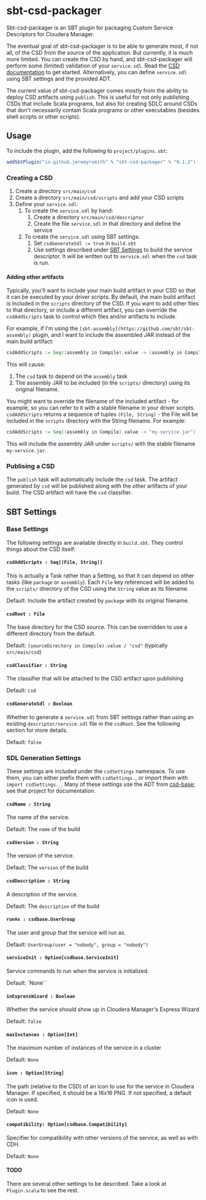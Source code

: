 # sbt-csd-packager

Sbt-csd-packager is an SBT plugin for packaging Custom Service Descriptors for Cloudera Manager.

The eventual goal of sbt-csd-packager is to be able to generate most, if not all, of the CSD from the source of the
application.  But currently, it is much more limited.  You can create the CSD by hand, and sbt-csd-packager will perform
some (limited) validation of your `service.sdl`.  Read the [CSD documentation](https://github.com/cloudera/cm_ext/wiki/CSD-Overview)
to get started.  Alternatively, you can define `service.sdl` using SBT settings and the provided ADT.

The current value of sbt-csd-packager comes mostly from the ability to deploy CSD artifacts using `publish`. This is
useful for not only publishing CSDs that include Scala programs, but also for creating SDLC around CSDs that don't
necessarily contain Scala programs or other executables (besides shell scripts or other scripts).

## Usage

To include the plugin, add the following to `project/plugins.sbt`:

```scala
addSbtPlugin("io.github.jeremyrsmith" % "sbt-csd-packager" % "0.1.2")
```

### Creating a CSD

1. Create a directory `src/main/csd`
2. Create a directory `src/main/csd/scripts` and add your CSD scripts
3. Define your `service.sdl`:
   1. To create the `service.sdl` by hand:
      1. Create a directory `src/main/csd/descriptor`
      2. Create the file `service.sdl` in that directory and define the service
   2. To create the `service.sdl` using SBT settings:
      1. Set `csdGenerateSdl := true` in `build.sbt`
      2. Use settings described under [SBT Settings](#sbt-settings) to build the service descriptor.  It will be written out to
         `service.sdl` when the `csd` task is run.

#### Adding other artifacts

Typically, you'll want to include your main build artifact in your CSD so that it can be executed by your driver scripts.
By default, the main build artifact is included in the `scripts` directory of the CSD.  If you want to add other files
to that directory, or include a different artifact, you can override the `csdAddScripts` task to control which files
and/or artifacts to include.

For example, if I'm using the `[sbt-assembly](https://github.com/sbt/sbt-assembly)` plugin, and I want to include the
assembled JAR instead of the main build artifact:

```scala
csdAddScripts := Seq((assembly in Compile).value -> (assembly in Compile).value.name)
```

This will cause:
1. The `csd` task to depend on the `assembly` task
2. The assembly JAR to be included (in the `scripts/` directory) using its original filename.

You might want to override the filename of the included artifact - for example, so you can refer to it with a stable
filename in your driver scripts.  `csdAddScripts` returns a sequence of tuples `(File, String)` - the File will be
included in the `scripts` directory with the String filename.  For example:

```scala
csdAddScripts := Seq((assembly in Compile).value -> "my-service.jar")
```

This will include the assembly JAR under `scripts/` with the stable filename `my-service.jar`.

### Publising a CSD

The `publish` task will automatically include the `csd` task.  The artifact generated by `csd` will be published along
with the other artifacts of your build.  The CSD artifact will have the `csd` classifier.

## SBT Settings

### Base Settings

The following settings are available directly in `build.sbt`.  They control things about the CSD itself:

#### `csdAddScripts : Seq[(File, String)]`

This is actually a Task rather than a Setting, so that it can depend on other tasks (like `package` or `assembly`).
Each `File` key referenced will be added to the `scripts/` directory of the CSD using the `String` value as its filename.

Default: Include the artifact created by `package` with its original filename.

#### `csdRoot : File`

The base directory for the CSD source.  This can be overridden to use a different directory from the default.

Default: `(sourceDirectory in Compile).value / "csd"` (typically `src/main/csd`)

#### `csdClassifier : String`

The classifier that will be attached to the CSD artifact upon publishing

Default: `csd`

#### `csdGenerateSdl : Boolean`

Whether to generate a `service.sdl` from SBT settings rather than using an existing `descriptor/service.sdl` file in
the `csdRoot`. See the following section for more details.

Default: `false`

### SDL Generation Settings

These settings are included under the `csdSettings` namespace.  To use them, you can either prefix them with
`csdSettings.`, or import them with `import csdSettings._`.  Many of these settings use the ADT from
[csd-base](https://github.com/jeremyrsmith/csd-base); see that project for documentation.

#### `csdName : String`

The name of the service.

Default: The `name` of the build

#### `csdVersion : String`

The version of the service.

Default: The `version` of the build

#### `csdDescription : String`

A description of the service.

Default: The `description` of the build

#### `runAs : csdbase.UserGroup`

The user and group that the service will run as.

Default: `UserGroup(user = "nobody", group = "nobody")`

#### `serviceInit : Option[csdbase.ServiceInit]`

Service commands to run when the service is initialized.

Default: `None``

#### `inExpressWizard : Boolean`

Whether the service should show up in Cloudera Manager's Express Wizard

Default: `false`

#### `maxInstances : Option[Int]`

The maximum number of instances of the service in a cluster

Default: `None`

#### `icon : Option[String]`

The path (relative to the CSD) of an icon to use for the service in Cloudera Manager.  If specified, it should be a
16x16 PNG.  If not specified, a default icon is used.

Default: `None`

#### `compatibility: Option[csdbase.Compatibility]`

Specifier for compatibility with other versions of the service, as well as with CDH.

Default: `None`

#### TODO

There are several other settings to be described.  Take a look at `Plugin.scala` to see the rest.
